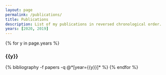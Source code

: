 ```yaml
---
layout: page
permalink: /publications/
title: Publications
description: List of my publications in reversed chronological order.
years: [2020, 2019]
---
```


{% for y in page.years %}
  <h3 class="year">{{y}}</h3>
  {% bibliography -f papers -q @*[year={{y}}]* %}
{% endfor %}

